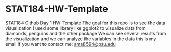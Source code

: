 # STAT184-HW-Template
 STAT184 Github Day 1 HW Template
The goal for this repo is to see the data visualization
I used some library like ggplot2 to visualize data from diamonds, penguins and the other package
We can see several results from the visualization and we can analyze the variables in the data
this is my email if you want to contact me: ama8594@psu.edu
